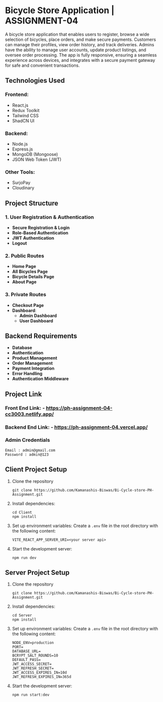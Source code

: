 # Bicycle Store Application | ASSIGNMENT-04

A bicycle store application that enables users to register, browse a wide selection of bicycles, place orders, and make secure payments. Customers can manage their profiles, view order history, and track deliveries. Admins have the ability to manage user accounts, update product listings, and oversee order processing. The app is fully responsive, ensuring a seamless experience across devices, and integrates with a secure payment gateway for safe and convenient transactions.

## Technologies Used

### **Frontend:**

- React.js
- Redux Toolkit
- Tailwind CSS
- ShadCN UI

### **Backend:**

- Node.js
- Express.js
- MongoDB (Mongoose)
- JSON Web Token (JWT)

### **Other Tools:**

- SurjoPay
- Cloudinary

## Project Structure

### 1. User Registration & Authentication

- **Secure Registration & Login**
- **Role-Based Authentication**
- **JWT Authentication**
- **Logout**

### 2. Public Routes

- **Home Page**
- **All Bicycles Page**
- **Bicycle Details Page**
- **About Page**

### 3. Private Routes

- **Checkout Page**
- **Dashboard**:
  - **Admin Dashboard**
  - **User Dashboard**

## Backend Requirements

- **Database**
- **Authentication**
- **Product Management**
- **Order Management**
- **Payment Integration**
- **Error Handling**
- **Authentication Middleware**

## Project Link

### Front End Link: - **https://ph-assignment-04-cc3003.netlify.app/**

### Backend End Link: - **https://ph-assignment-04.vercel.app/**

### Admin Credentials

```
Email : admin@gmail.com
Password : admin@123

```

## Client Project Setup

1. Clone the repository

   ```
   git clone https://github.com/Kamanashis-Biswas/Bi-Cycle-store-PH-Assignment.git

   ```

2. Install dependencies:

   ```
   cd Client
   npm install
   ```

3. Set up environment variables:
   Create a `.env` file in the root directory with the following content:

   ```
   VITE_REACT_APP_SERVER_URI=<your server api>
   ```

4. Start the development server:
   ```
   npm run dev
   ```

## Server Project Setup

1. Clone the repository

   ```
   git clone https://github.com/Kamanashis-Biswas/Bi-Cycle-store-PH-Assignment.git

   ```

2. Install dependencies:

   ```
   cd Server
   npm install
   ```

3. Set up environment variables:
   Create a `.env` file in the root directory with the following content:

   ```
   NODE_ENV=production
   PORT=
   DATABASE_URL=
   BCRYPT_SALT_ROUNDS=10
   DEFAULT_PASS=
   JWT_ACCESS_SECRET=
   JWT_REFRESH_SECRET=
   JWT_ACCESS_EXPIRES_IN=10d
   JWT_REFRESH_EXPIRES_IN=365d
   ```

4. Start the development server:
   ```
   npm run start:dev
   ```
